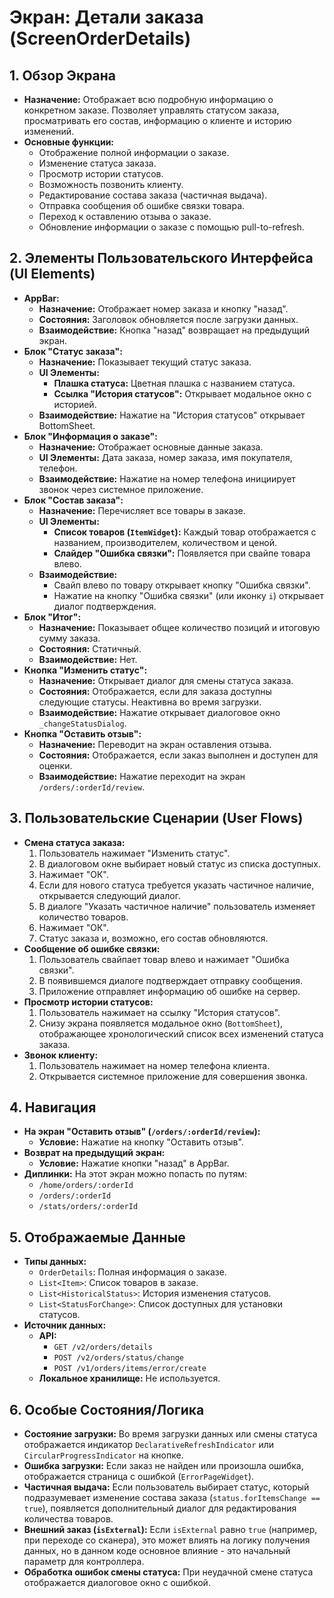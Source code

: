 # Экран: Детали заказа (ScreenOrderDetails)

## 1. Обзор Экрана

*   **Назначение:** Отображает всю подробную информацию о конкретном заказе. Позволяет управлять статусом заказа, просматривать его состав, информацию о клиенте и историю изменений.
*   **Основные функции:**
    *   Отображение полной информации о заказе.
    *   Изменение статуса заказа.
    *   Просмотр истории статусов.
    *   Возможность позвонить клиенту.
    *   Редактирование состава заказа (частичная выдача).
    *   Отправка сообщения об ошибке связки товара.
    *   Переход к оставлению отзыва о заказе.
    *   Обновление информации о заказе с помощью pull-to-refresh.

## 2. Элементы Пользовательского Интерфейса (UI Elements)

*   **AppBar:**
    *   **Назначение:** Отображает номер заказа и кнопку "назад".
    *   **Состояния:** Заголовок обновляется после загрузки данных.
    *   **Взаимодействие:** Кнопка "назад" возвращает на предыдущий экран.
*   **Блок "Статус заказа":**
    *   **Назначение:** Показывает текущий статус заказа.
    *   **UI Элементы:**
        *   **Плашка статуса:** Цветная плашка с названием статуса.
        *   **Ссылка "История статусов":** Открывает модальное окно с историей.
    *   **Взаимодействие:** Нажатие на "История статусов" открывает BottomSheet.
*   **Блок "Информация о заказе":**
    *   **Назначение:** Отображает основные данные заказа.
    *   **UI Элементы:** Дата заказа, номер заказа, имя покупателя, телефон.
    *   **Взаимодействие:** Нажатие на номер телефона инициирует звонок через системное приложение.
*   **Блок "Состав заказа":**
    *   **Назначение:** Перечисляет все товары в заказе.
    *   **UI Элементы:**
        *   **Список товаров (`ItemWidget`):** Каждый товар отображается с названием, производителем, количеством и ценой.
        *   **Слайдер "Ошибка связки":** Появляется при свайпе товара влево.
    *   **Взаимодействие:**
        *   Свайп влево по товару открывает кнопку "Ошибка связки".
        *   Нажатие на кнопку "Ошибка связки" (или иконку `i`) открывает диалог подтверждения.
*   **Блок "Итог":**
    *   **Назначение:** Показывает общее количество позиций и итоговую сумму заказа.
    *   **Состояния:** Статичный.
    *   **Взаимодействие:** Нет.
*   **Кнопка "Изменить статус":**
    *   **Назначение:** Открывает диалог для смены статуса заказа.
    *   **Состояния:** Отображается, если для заказа доступны следующие статусы. Неактивна во время загрузки.
    *   **Взаимодействие:** Нажатие открывает диалоговое окно `_changeStatusDialog`.
*   **Кнопка "Оставить отзыв":**
    *   **Назначение:** Переводит на экран оставления отзыва.
    *   **Состояния:** Отображается, если заказ выполнен и доступен для оценки.
    *   **Взаимодействие:** Нажатие переходит на экран `/orders/:orderId/review`.

## 3. Пользовательские Сценарии (User Flows)

*   **Смена статуса заказа:**
    1.  Пользователь нажимает "Изменить статус".
    2.  В диалоговом окне выбирает новый статус из списка доступных.
    3.  Нажимает "ОК".
    4.  Если для нового статуса требуется указать частичное наличие, открывается следующий диалог.
    5.  В диалоге "Указать частичное наличие" пользователь изменяет количество товаров.
    6.  Нажимает "ОК".
    7.  Статус заказа и, возможно, его состав обновляются.
*   **Сообщение об ошибке связки:**
    1.  Пользователь свайпает товар влево и нажимает "Ошибка связки".
    2.  В появившемся диалоге подтверждает отправку сообщения.
    3.  Приложение отправляет информацию об ошибке на сервер.
*   **Просмотр истории статусов:**
    1.  Пользователь нажимает на ссылку "История статусов".
    2.  Снизу экрана появляется модальное окно (`BottomSheet`), отображающее хронологический список всех изменений статуса заказа.
*   **Звонок клиенту:**
    1.  Пользователь нажимает на номер телефона клиента.
    2.  Открывается системное приложение для совершения звонка.

## 4. Навигация

*   **На экран "Оставить отзыв" (`/orders/:orderId/review`):**
    *   **Условие:** Нажатие на кнопку "Оставить отзыв".
*   **Возврат на предыдущий экран:**
    *   **Условие:** Нажатие кнопки "назад" в AppBar.
*   **Диплинки:** На этот экран можно попасть по путям:
    *   `/home/orders/:orderId`
    *   `/orders/:orderId`
    *   `/stats/orders/:orderId`

## 5. Отображаемые Данные

*   **Типы данных:**
    *   `OrderDetails`: Полная информация о заказе.
    *   `List<Item>`: Список товаров в заказе.
    *   `List<HistoricalStatus>`: История изменения статусов.
    *   `List<StatusForChange>`: Список доступных для установки статусов.
*   **Источник данных:**
    *   **API:**
        *   `GET /v2/orders/details`
        *   `POST /v2/orders/status/change`
        *   `POST /v1/orders/items/error/create`
    *   **Локальное хранилище:** Не используется.

## 6. Особые Состояния/Логика

*   **Состояние загрузки:** Во время загрузки данных или смены статуса отображается индикатор `DeclarativeRefreshIndicator` или `CircularProgressIndicator` на кнопке.
*   **Ошибка загрузки:** Если заказ не найден или произошла ошибка, отображается страница с ошибкой (`ErrorPageWidget`).
*   **Частичная выдача:** Если пользователь выбирает статус, который подразумевает изменение состава заказа (`status.forItemsChange == true`), появляется дополнительный диалог для редактирования количества товаров.
*   **Внешний заказ (`isExternal`):** Если `isExternal` равно `true` (например, при переходе со сканера), это может влиять на логику получения данных, но в данном коде основное влияние - это начальный параметр для контроллера.
*   **Обработка ошибок смены статуса:** При неудачной смене статуса отображается диалоговое окно с ошибкой.
